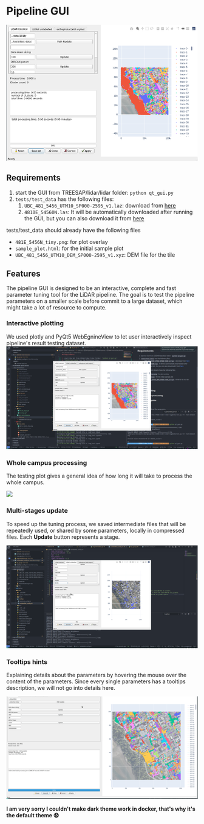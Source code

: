 # Pipeline GUI 

![overview](gui_overview.png)

## Requirements

1. start the GUI from TREESAP/lidar/lidar folder: `python qt_gui.py`
2. `tests/test_data` has the following files:
   1. `UBC_481_5456_UTM10_SP000-2595_v1.laz`: download from [here](https://abacus.library.ubc.ca/file.xhtml?persistentId=hdl:11272.1/AB2/KET75X/AGQOTG&version=2.0)
   2. `4810E_54560N.las`: It will be automatically downloaded after running the GUI, but you can also download it from [here](https://webtransfer.vancouver.ca/opendata/2018LiDAR/4810E_54560N.las)

tests/test_data should already have the following files
- `481E_5456N_tiny.png`: for plot overlay
- `sample_plot.html`: for the initial sample plot
- `UBC_481_5456_UTM10_DEM_SP000-2595_v1.xyz`: DEM file for the tile
  
## Features
The pipeline GUI is designed to be an interactive, complete and fast parameter tuning tool for the LiDAR pipeline. The goal is to test the pipeline parameters on a smaller scale before commit to a large dataset, which might take a lot of resource to compute.

### Interactive plotting
We used plotly and PyQt5 WebEgnineView to let user interactively inspect pipeline's result testing dataset.
![](./gif/interactive_map.gif)
### Whole campus processing
The testing plot gives a general idea of how long it will take to process the whole campus. 

![](./gif/whole_campus.gif)
### Multi-stages update
To speed up the tuning process, we saved intermediate files that will be repeatedly used, or shared by some parameters, locally in compressed files. Each **Update** button represents a stage.

![](./gif/multi_stage.gif)
### Tooltips hints
Explaining details about the parameters by hovering the mouse over the content of the parameters. Since every single parameters has a tooltips description, we will not go into details here. 

![](./gif/tooltips.gif)

**I am very sorry I couldn't make dark theme work in docker, that's why it's the default theme :anguished:**


